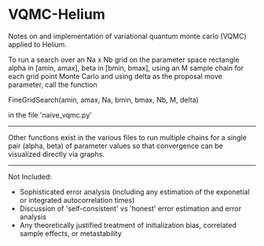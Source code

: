 # VQMC-Helium
Notes on and implementation of variational quantum monte carlo (VQMC) applied to Helium.

To run a search over an Na x Nb grid on the parameter space rectangle alpha in [amin, amax], beta in [bmin, bmax], using an M sample chain for each grid point Monte Carlo and using delta as the proposal move parameter, call the function

FineGridSearch(amin, amax, Na, bmin, bmax, Nb, M, delta)

in the file 'naive_vqmc.py'

--------------------------------
Other functions exist in the various files to run multiple chains for a single pair (alpha, beta) of parameter values so that convergence can be visualized directly via graphs.

--------------------------------
Not Included:
- Sophisticated error analysis (including any estimation of the exponetial or integrated autocorrelation times)
- Discussion of 'self-consistent' vs 'honest' error estimation and error analysis
- Any theoretically justified treatment of initialization bias, correlated sample effects, or metastability
